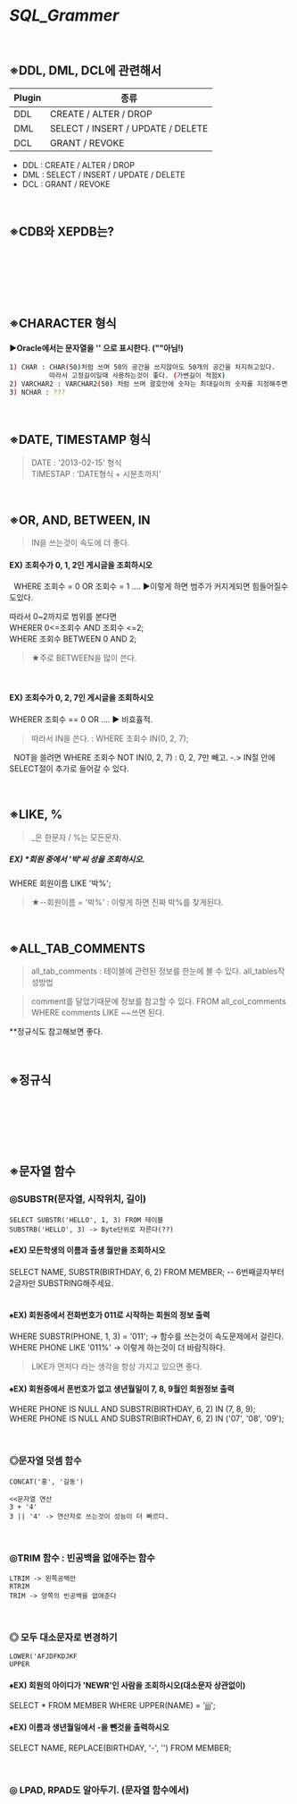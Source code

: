 # _SQL_Grammer_
&nbsp;
## ※DDL, DML, DCL에 관련해서

| Plugin | 종류 |
| ------ | ------ |
| DDL | CREATE / ALTER / DROP |
| DML | SELECT / INSERT / UPDATE / DELETE |
| DCL | GRANT / REVOKE |

- DDL : CREATE / ALTER / DROP
- DML : SELECT / INSERT / UPDATE / DELETE
- DCL : GRANT / REVOKE

&nbsp;

## ※CDB와 XEPDB는?
```sh






```
&nbsp;
&nbsp;

## ※CHARACTER 형식

#### ▶Oracle에서는 문자열을 '' 으로 표시한다. (""아님!)

```sh
1) CHAR : CHAR(50)처럼 쓰며 50의 공간을 쓰지않아도 50개의 공간을 차지하고있다. 
          따라서 고정길이일때 사용하는것이 좋다. (가변길이 적함X)
2) VARCHAR2 : VARCHAR2(50) 처럼 쓰며 괄호안에 숫자는 최대길이의 숫자를 지정해주면 된다. (가변길이 적합O)
3) NCHAR : ???
```

&nbsp;

## ※DATE, TIMESTAMP 형식
> DATE : '2013-02-15' 형식  
> TIMESTAP : 'DATE형식 + 시분초까지'

&nbsp;
&nbsp;
## ※OR, AND, BETWEEN, IN
> IN을 쓰는것이 속도에 더 좋다.
#### EX) 조회수가 0, 1, 2인 게시글을 조회하시오
&nbsp;
WHERE 조회수 = 0 OR 조회수 = 1 .... ▶이렇게 하면  범주가 커지게되면 힘들어질수도있다.

따라서 0~2까지로 범위를 본다면  
WHERER 0<=조회수 AND 조회수 <=2;  
WHERE 조회수 BETWEEN 0 AND 2;  
> ★주로 BETWEEN을 많이 쓴다.

&nbsp;
#### EX) 조회수가 0, 2, 7인 게시글을 조회하시오

WHERER 조회수 == 0 OR .... ▶ 비효휼적.   
> 따라서 IN을 쓴다. : WHERE 조회수 IN(0, 2, 7);

&nbsp;
NOT을 쓸려면 WHERE 조회수 NOT IN(0, 2, 7) : 0, 2, 7만 빼고.
-.> IN절 안에 SELECT절이 추가로 들어갈 수 있다. 

&nbsp;
&nbsp;
## ※LIKE, %  
> _은 한문자 / %는 모든문자. 

##### EX) *회원 중에서 '박'씨 성을 조회하시오.
WHERE 회원이름 LIKE '박%';  
> ★--회원이름 = '박%' : 이렇게 하면 진짜 박%를 찾게된다. 

&nbsp;
&nbsp;

## ※ALL_TAB_COMMENTS
> all_tab_comments : 테이블에 관련된 정보를 한눈에 볼 수 있다.
all_tables작성방법

> comment를 달았기때문에 정보를 참고할 수 있다.
FROM all_col_comments WHERE comments LIKE ~~쓰면 된다.   

**정규식도 참고해보면 좋다.

&nbsp;
&nbsp;
## ※정규식
```sh






```
&nbsp;
&nbsp;

## ※문자열 함수

### ◎SUBSTR(문자열, 시작위치, 길이)
    SELECT SUBSTR('HELLO', 1, 3) FROM 테이블
    SUBSTRB('HELLO', 3) -> Byte단위로 자른다(??)

#### ♠EX) 모든학생의 이름과 출생 월만을 조회하시오

SELECT NAME, SUBSTR(BIRTHDAY, 6, 2) FROM MEMBER; -- 6번째글자부터 2글자만 SUBSTRING해주세요.  
&nbsp;
#### ♠EX) 회원중에서 전화번호가 011로 시작하는 회원의 정보 출력
WHERE SUBSTR(PHONE, 1, 3) = '011'; -> 함수를 쓰는것이 속도문제에서 걸린다.  
WHERE PHONE LIKE '011%' -> 이렇게 하는것이 더 바람직하다.  
> LIKE가 먼저다 라는 생각을 항상 가지고 있으면 좋다.
&nbsp;
#### ♠EX) 회원중에서 폰번호가 없고 생년월일이 7, 8, 9월인 회원정보 출력 
WHERE PHONE IS NULL AND SUBSTR(BIRTHDAY, 6, 2) IN (7, 8, 9);  
WHERE PHONE IS NULL AND SUBSTR(BIRTHDAY, 6, 2) IN ('07', '08', '09');

&nbsp;
### ◎문자열 덧셈 함수
    CONCAT('홍', '길동')

    <<문자열 연산
    3 + '4'
    3 || '4' -> 연산자로 쓰는것이 성능이 더 빠르다. 

&nbsp;
### ◎TRIM 함수 : 빈공백을 없애주는 함수
    LTRIM -> 왼쪽공백만  
    RTRIM  
    TRIM -> 양쪽의 빈공백을 없애준다  

&nbsp;
### ◎ 모두 대소문자로 변경하기
    LOWER('AFJDFKDJKF  
    UPPER

#### ♠EX) 회원의 아이디가 'NEWR'인 사람을 조회하시오(대소문자 상관없이)  
SELECT * FROM MEMBER WHERE UPPER(NAME) = 'jjj';  

#### ♠EX) 이름과 생년월일에서 -을 뺀것을 출력하시오  
SELECT NAME, REPLACE(BIRTHDAY, '-', '') FROM MEMBER;   

&nbsp;
### ◎ LPAD, RPAD도 알아두기. (문자열 함수에서) 
